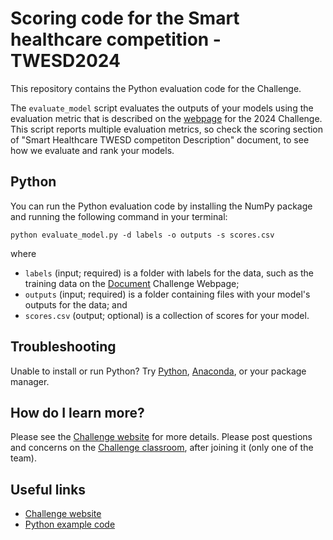 # Scoring code for the Smart healthcare competition - TWESD2024

This repository contains the Python evaluation code for the Challenge.

The `evaluate_model` script evaluates the outputs of your models using the evaluation metric that is described on the [webpage](http://www.ceslab.org/TWESD2024/) for the 2024 Challenge. 
This script reports multiple evaluation metrics, so check the scoring section of "Smart Healthcare TWESD competiton Description" document, to see how we evaluate and rank your models.

## Python

You can run the Python evaluation code by installing the NumPy package and running the following command in your terminal:

    python evaluate_model.py -d labels -o outputs -s scores.csv

where

- `labels` (input; required) is a folder with labels for the data, such as the training data on the [Document](https://streaklinks.com/B8t02MAUVLoFA3M_tQ3_Zzqd/https%3A%2F%2Fdocs.google.com%2Fdocument%2Fd%2Fe%2F2PACX-1vSnVQb7K-wOnD6n4rrdqvgwXhX0qfIMEmf8U2BuoHqcRJBIE3Yw0_AnqZy7c_RyL89wmHAVpAJExzJD%2Fpub) Challenge Webpage;
- `outputs` (input; required) is a folder containing files with your model's outputs for the data; and
- `scores.csv` (output; optional) is a collection of scores for your model.

## Troubleshooting

Unable to install or run Python? Try [Python](https://www.python.org/downloads/), [Anaconda](https://www.anaconda.com/products/individual), or your package manager.

## How do I learn more?

Please see the [Challenge website](http://www.ceslab.org/TWESD2024/) for more details. Please post questions and concerns on the [Challenge classroom](https://classroom.google.com/u/1/c/NjUyNjE0ODk0MDg5), after joining it (only one of the team).

## Useful links

- [Challenge website](http://www.ceslab.org/TWESD2024/)
- [Python example code](https://github.com/aymenabid-lab/code-competiton-TWESD-2024/tree/main)

